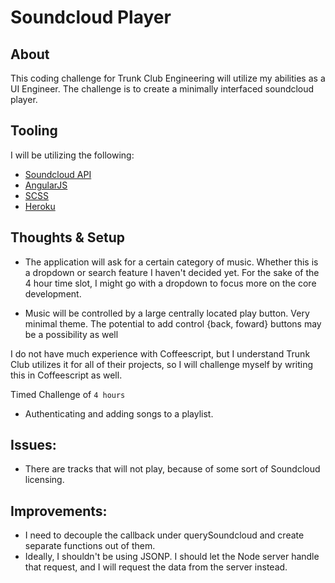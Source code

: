# Soundcloud Player

## About

This coding challenge for Trunk Club Engineering will utilize my abilities as a UI Engineer. The challenge is to create a minimally interfaced soundcloud player. 

## Tooling

I will be utilizing the following:

- [Soundcloud API](https://developers.soundcloud.com/docs/api)
- [AngularJS](https://angularjs.org/)
- [SCSS](http://sass-lang.com/)
- [Heroku](http://heroku.com)


## Thoughts & Setup

- The application will ask for a certain category of music. Whether this is a dropdown or search feature I haven't decided yet. For the sake of the 4 hour time slot, I might go with a dropdown to focus more on the core development.

- Music will be controlled by a large centrally located play button. Very minimal theme. The potential to add control {back, foward} buttons may be a possibility as well

I do not have much experience with Coffeescript, but I understand Trunk Club utilizes it for all of their projects, so I will challenge myself by writing this in Coffeescript as well.

Timed Challenge of `4 hours`

- Authenticating and adding songs to a playlist.

## Issues:
- There are tracks that will not play, because of some sort of Soundcloud licensing.


## Improvements:
- I need to decouple the callback under querySoundcloud and create separate functions out of them.
- Ideally, I shouldn't be using JSONP. I should let the Node server handle that request, and I will request the data from the server instead.
